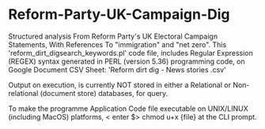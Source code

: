 # Reform-Party-UK-Campaign-Dig

Structured analysis From  Reform Party's UK Electoral Campaign Statements, With References To "immigration" and "net zero".
This 'reform_dirt_digsearch_keywords.pl' code file, includes Regular Expression (REGEX) syntax generated in PERL (version 5.36) programming code, on Google Document CSV Sheet: 'Reform dirt dig - News stories .csv' 

Output on execution, is currently NOT stored in either a Relational or Non-relational (document store) databases, for query.

To make the programme Application Code file executable on UNIX/LINUX (including MacOS) platforms, < enter $> chmod u+x {file} at the CLI prompt.
